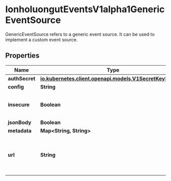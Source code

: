 

# IonholuongutEventsV1alpha1GenericEventSource

GenericEventSource refers to a generic event source. It can be used to implement a custom event source.

## Properties

Name | Type | Description | Notes
------------ | ------------- | ------------- | -------------
**authSecret** | [**io.kubernetes.client.openapi.models.V1SecretKeySelector**](io.kubernetes.client.openapi.models.V1SecretKeySelector.md) |  |  [optional]
**config** | **String** |  |  [optional]
**insecure** | **Boolean** | Insecure determines the type of connection. |  [optional]
**jsonBody** | **Boolean** |  |  [optional]
**metadata** | **Map&lt;String, String&gt;** |  |  [optional]
**url** | **String** | URL of the gRPC server that implements the event source. |  [optional]



